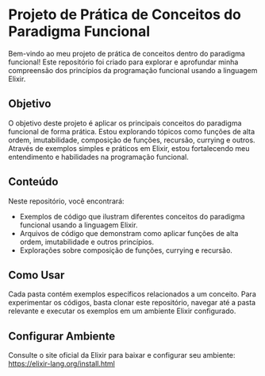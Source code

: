 # Projeto de Prática de Conceitos do Paradigma Funcional

Bem-vindo ao meu projeto de prática de conceitos dentro do paradigma funcional! Este repositório foi criado para explorar e aprofundar minha compreensão dos princípios da programação funcional usando a linguagem Elixir.

## Objetivo

O objetivo deste projeto é aplicar os principais conceitos do paradigma funcional de forma prática. Estou explorando tópicos como funções de alta ordem, imutabilidade, composição de funções, recursão, currying e outros. Através de exemplos simples e práticos em Elixir, estou fortalecendo meu entendimento e habilidades na programação funcional.

## Conteúdo

Neste repositório, você encontrará:

- Exemplos de código que ilustram diferentes conceitos do paradigma funcional usando a linguagem Elixir.
- Arquivos de código que demonstram como aplicar funções de alta ordem, imutabilidade e outros princípios.
- Explorações sobre composição de funções, currying e recursão.

## Como Usar

Cada pasta contém exemplos específicos relacionados a um conceito. Para experimentar os códigos, basta clonar este repositório, navegar até a pasta relevante e executar os exemplos em um ambiente Elixir configurado.

## Configurar Ambiente

Consulte o site oficial da Elixir para baixar e configurar seu ambiente: https://elixir-lang.org/install.html
